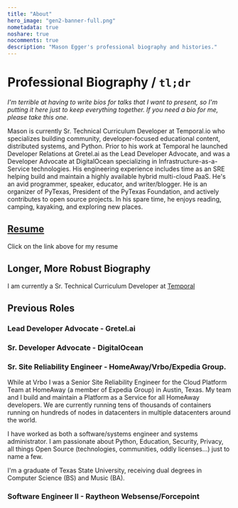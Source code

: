 ```yaml
---
title: "About"
hero_image: "gen2-banner-full.png"
nometadata: true
noshare: true
nocomments: true
description: "Mason Egger's professional biography and histories."
---
```


# Professional Biography / `tl;dr`
_I'm terrible at having to write bios for talks that I want to present, so I'm
putting it here just to keep everything together. If you need a bio for me, 
please take this one_.

Mason is currently Sr. Technical Curriculum Developer at Temporal.io who specializes 
building community, developer-focused educational content, distributed systems, 
and Python. Prior to his work at Temporal he launched Developer Relations at Gretel.ai
as the Lead Developer Advocate, and was a Developer Advocate at DigitalOcean
specializing in Infrastructure-as-a-Service technologies. His engineering experience
includes time as an SRE helping build and maintain a highly available hybrid 
multi-cloud PaaS. He's an avid programmer, speaker, educator, and writer/blogger. 
He is an organizer of PyTexas, President of the PyTexas Foundation, and actively
contributes to open source projects. In his spare time, he enjoys reading, camping, 
kayaking, and exploring new places.

## [Resume](../static/docs/MasonEgger-resume.pdf)
Click on the link above for my resume

## Longer, More Robust Biography
I am currently a Sr. Technical Curriculum Developer at [Temporal](https://temporal.io/)

## Previous Roles

### Lead Developer Advocate - Gretel.ai

### Sr. Developer Advocate - DigitalOcean

### Sr. Site Reliability Engineer - HomeAway/Vrbo/Expedia Group.
While at Vrbo I was a Senior Site Reliability Engineer for the Cloud Platform Team
at HomeAway (a member of Expedia Group) in Austin, Texas. My team and I build
and maintain a Platform as a Service for all HomeAway developers.
We are currently running tens of thousands of containers running on hundreds of
nodes in datacenters in multiple datacenters around the world. 

I have worked as both a software/systems engineer and systems administrator.
I am passionate about Python, Education, Security, Privacy, all things Open
Source (technologies, communities, oddly licenses...) just to name a few.

I'm a graduate of Texas State University, receiving dual degrees in Computer
Science (BS) and Music (BA).

### Software Engineer II - Raytheon Websense/Forcepoint

